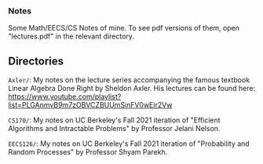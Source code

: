 ### Notes

Some Math/EECS/CS Notes of mine. To see pdf versions of them, open "lectures.pdf" in the relevant directory.

## Directories

``Axler/``: My notes on the lecture series accompanying the famous textbook Linear
Algebra Done Right by Sheldon Axler. His lectures can be found here: https://www.youtube.com/playlist?list=PLGAnmvB9m7zOBVCZBUUmSinFV0wEir2Vw

``CS170/``: My notes on UC Berkeley's Fall 2021 iteration of "Efficient Algorithms and Intractable Problems" by Professor Jelani Nelson.

``EECS126/``: My notes on UC Berkeley's Fall 2021 iteration of "Probability and Random Processes" by Professor Shyam Parekh.
